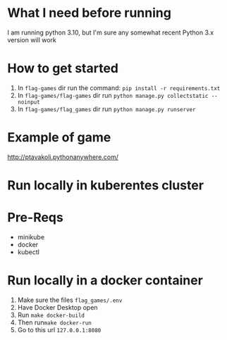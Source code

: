 # What I need before running
I am running python 3.10, but I'm sure any somewhat recent Python 3.x version will work

# How to get started
1. In `flag-games` dir run the command: `pip install -r requirements.txt`
2. In `flag-games/flag-games` dir run `python manage.py collectstatic --noinput`
3. In `flag-games/flag_games` dir run `python manage.py runserver` 

# Example of game
http://ptavakoli.pythonanywhere.com/


# Run locally in kuberentes cluster
# Pre-Reqs 
- minikube
- docker
- kubectl

# Run locally in a docker container
1. Make sure the files `flag_games/.env`
2. Have Docker Desktop open 
3. Run `make docker-build`
4. Then run`make docker-run`
5. Go to this url `127.0.0.1:8080`